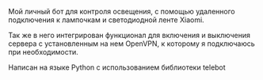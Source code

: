 Мой личный бот для контроля освещения, с помощью удаленного подключения к лампочкам и светодиодной ленте Xiaomi.  

Так же в него интегрирован функционал для включения и выключения сервера с установленным на нем OpenVPN, к которому я подключаюсь при необходимости.  

Написан на языке Python с использованием библиотеки telebot
